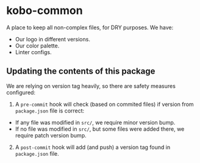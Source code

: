 # kobo-common

A place to keep all non-complex files, for DRY purposes. We have:

- Our logo in different versions.
- Our color palette.
- Linter configs.

## Updating the contents of this package

We are relying on version tag heavily, so there are safety measures configured:

1. A `pre-commit` hook will check (based on commited files) if version from `package.json` file is correct:
  - If any file was modified in `src/`, we require minor version bump.
  - If no file was modified in `src/`, but some files were added there, we require patch version bump.
2. A `post-commit` hook will add (and push) a version tag found in `package.json` file.
